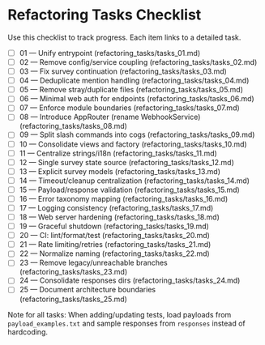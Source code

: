 # Refactoring Tasks Checklist

Use this checklist to track progress. Each item links to a detailed task.

- [ ] 01 — Unify entrypoint (refactoring_tasks/tasks_01.md)
- [ ] 02 — Remove config/service coupling (refactoring_tasks/tasks_02.md)
- [ ] 03 — Fix survey continuation (refactoring_tasks/tasks_03.md)
- [ ] 04 — Deduplicate mention handling (refactoring_tasks/tasks_04.md)
- [ ] 05 — Remove stray/duplicate files (refactoring_tasks/tasks_05.md)
- [ ] 06 — Minimal web auth for endpoints (refactoring_tasks/tasks_06.md)
- [ ] 07 — Enforce module boundaries (refactoring_tasks/tasks_07.md)
- [ ] 08 — Introduce AppRouter (rename WebhookService) (refactoring_tasks/tasks_08.md)
- [ ] 09 — Split slash commands into cogs (refactoring_tasks/tasks_09.md)
- [ ] 10 — Consolidate views and factory (refactoring_tasks/tasks_10.md)
- [ ] 11 — Centralize strings/i18n (refactoring_tasks/tasks_11.md)
- [ ] 12 — Single survey state source (refactoring_tasks/tasks_12.md)
- [ ] 13 — Explicit survey models (refactoring_tasks/tasks_13.md)
- [ ] 14 — Timeout/cleanup centralization (refactoring_tasks/tasks_14.md)
- [ ] 15 — Payload/response validation (refactoring_tasks/tasks_15.md)
- [ ] 16 — Error taxonomy mapping (refactoring_tasks/tasks_16.md)
- [ ] 17 — Logging consistency (refactoring_tasks/tasks_17.md)
- [ ] 18 — Web server hardening (refactoring_tasks/tasks_18.md)
- [ ] 19 — Graceful shutdown (refactoring_tasks/tasks_19.md)
- [ ] 20 — CI: lint/format/test (refactoring_tasks/tasks_20.md)
- [ ] 21 — Rate limiting/retries (refactoring_tasks/tasks_21.md)
- [ ] 22 — Normalize naming (refactoring_tasks/tasks_22.md)
- [ ] 23 — Remove legacy/unreachable branches (refactoring_tasks/tasks_23.md)
- [ ] 24 — Consolidate responses dirs (refactoring_tasks/tasks_24.md)
- [ ] 25 — Document architecture boundaries (refactoring_tasks/tasks_25.md)

Note for all tasks: When adding/updating tests, load payloads from `payload_examples.txt` and sample responses from `responses` instead of hardcoding.
